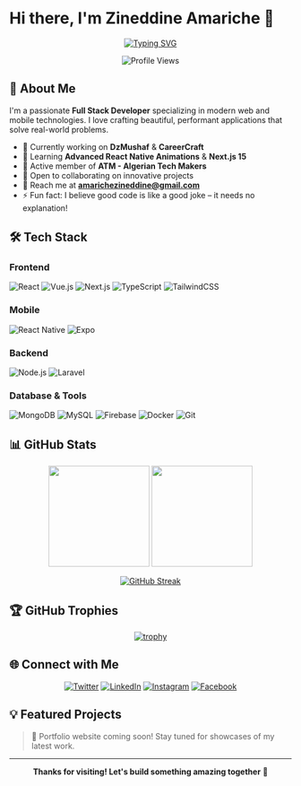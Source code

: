# Hi there, I'm Zineddine Amariche 👋

<div align="center">
  
[![Typing SVG](https://readme-typing-svg.herokuapp.com?font=Fira+Code&size=22&duration=3000&pause=1000&color=6366F1&center=true&vCenter=true&width=600&lines=Full+Stack+Developer+from+Algeria;React+%7C+React+Native+%7C+Vue.js+Expert;Building+Modern+Web+%26+Mobile+Apps;Open+Source+Enthusiast)](https://git.io/typing-svg)

![Profile Views](https://komarev.com/ghpvc/?username=zineddine-amariche&label=Profile%20views&color=6366F1&style=flat-square)

</div>

## 🚀 About Me

I'm a passionate **Full Stack Developer** specializing in modern web and mobile technologies. I love crafting beautiful, performant applications that solve real-world problems.

- 🔭 Currently working on **DzMushaf** & **CareerCraft**
- 🌱 Learning **Advanced React Native Animations** & **Next.js 15**
- 👥 Active member of **ATM - Algerian Tech Makers**
- 🎯 Open to collaborating on innovative projects
- 📧 Reach me at **amarichezineddine@gmail.com**
- ⚡ Fun fact: I believe good code is like a good joke – it needs no explanation!

## 🛠️ Tech Stack

### Frontend
![React](https://img.shields.io/badge/React_19-20232A?style=for-the-badge&logo=react&logoColor=61DAFB)
![Vue.js](https://img.shields.io/badge/Vue.js-35495E?style=for-the-badge&logo=vue.js&logoColor=4FC08D)
![Next.js](https://img.shields.io/badge/Next.js-000000?style=for-the-badge&logo=next.js&logoColor=white)
![TypeScript](https://img.shields.io/badge/TypeScript-007ACC?style=for-the-badge&logo=typescript&logoColor=white)
![TailwindCSS](https://img.shields.io/badge/Tailwind_CSS-38B2AC?style=for-the-badge&logo=tailwind-css&logoColor=white)

### Mobile
![React Native](https://img.shields.io/badge/React_Native_0.79-20232A?style=for-the-badge&logo=react&logoColor=61DAFB)
![Expo](https://img.shields.io/badge/Expo-000020?style=for-the-badge&logo=expo&logoColor=white)

### Backend
![Node.js](https://img.shields.io/badge/Node.js-43853D?style=for-the-badge&logo=node.js&logoColor=white)
![Laravel](https://img.shields.io/badge/Laravel_12-FF2D20?style=for-the-badge&logo=laravel&logoColor=white)

### Database & Tools
![MongoDB](https://img.shields.io/badge/MongoDB-4EA94B?style=for-the-badge&logo=mongodb&logoColor=white)
![MySQL](https://img.shields.io/badge/MySQL-005C84?style=for-the-badge&logo=mysql&logoColor=white)
![Firebase](https://img.shields.io/badge/Firebase-039BE5?style=for-the-badge&logo=Firebase&logoColor=white)
![Docker](https://img.shields.io/badge/Docker-2496ED?style=for-the-badge&logo=docker&logoColor=white)
![Git](https://img.shields.io/badge/Git-F05032?style=for-the-badge&logo=git&logoColor=white)

## 📊 GitHub Stats

<div align="center">
  <img height="180em" src="https://github-readme-stats.vercel.app/api?username=zineddine-amariche&show_icons=true&theme=tokyonight&include_all_commits=true&count_private=true"/>
  <img height="180em" src="https://github-readme-stats.vercel.app/api/top-langs/?username=zineddine-amariche&layout=compact&langs_count=8&theme=tokyonight"/>
</div>

<div align="center">
  
[![GitHub Streak](https://streak-stats.demolab.com/?user=zineddine-amariche&theme=tokyonight)](https://git.io/streak-stats)

</div>

## 🏆 GitHub Trophies
<div align="center">
  
[![trophy](https://github-profile-trophy.vercel.app/?username=zineddine-amariche&theme=tokyonight&no-frame=true&no-bg=false&margin-w=4)](https://github.com/ryo-ma/github-profile-trophy)

</div>

## 🌐 Connect with Me

<div align="center">

[![Twitter](https://img.shields.io/badge/Twitter-1DA1F2?style=for-the-badge&logo=twitter&logoColor=white)](https://twitter.com/zinedineamarich)
[![LinkedIn](https://img.shields.io/badge/LinkedIn-0077B5?style=for-the-badge&logo=linkedin&logoColor=white)](https://linkedin.com/in/amariche-zineddine)
[![Instagram](https://img.shields.io/badge/Instagram-E4405F?style=for-the-badge&logo=instagram&logoColor=white)](https://instagram.com/amariche_zineddine)
[![Facebook](https://img.shields.io/badge/Facebook-1877F2?style=for-the-badge&logo=facebook&logoColor=white)](https://fb.com/amariche-zineddine)

</div>

## 💡 Featured Projects

> 🚧 Portfolio website coming soon! Stay tuned for showcases of my latest work.

---

<div align="center">
  
**Thanks for visiting! Let's build something amazing together** 🚀

</div>
